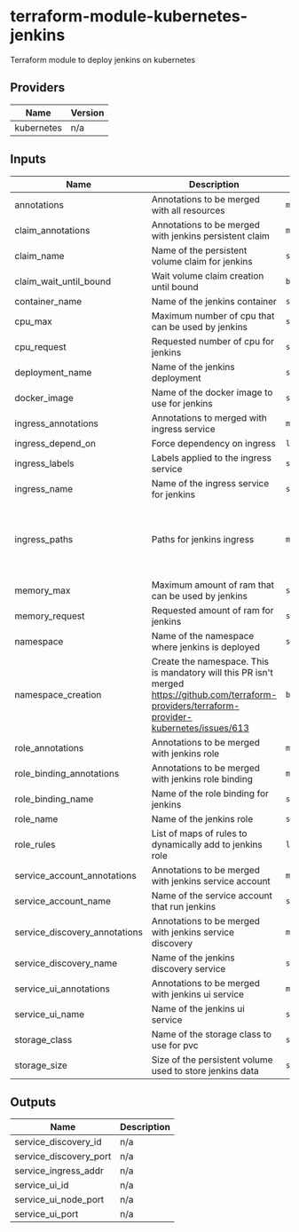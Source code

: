 # terraform-module-kubernetes-jenkins

Terraform module to deploy jenkins on kubernetes

<!-- BEGINNING OF PRE-COMMIT-TERRAFORM DOCS HOOK -->
## Providers

| Name | Version |
|------|---------|
| kubernetes | n/a |

## Inputs

| Name | Description | Type | Default | Required |
|------|-------------|------|---------|:-----:|
| annotations | Annotations to be merged with all resources | `map` | `{}` | no |
| claim\_annotations | Annotations to be merged with jenkins persistent claim | `map` | `{}` | no |
| claim\_name | Name of the persistent volume claim for jenkins | `string` | n/a | yes |
| claim\_wait\_until\_bound | Wait volume claim creation until bound | `bool` | `true` | no |
| container\_name | Name of the jenkins container | `string` | n/a | yes |
| cpu\_max | Maximum number of cpu that can be used by jenkins | `string` | `"3"` | no |
| cpu\_request | Requested number of cpu for jenkins | `string` | `"2"` | no |
| deployment\_name | Name of the jenkins deployment | `string` | n/a | yes |
| docker\_image | Name of the docker image to use for jenkins | `string` | `"fxinnovation/jenkins:3.33.0"` | no |
| ingress\_annotations | Annotations to merged with ingress service | `map` | `{}` | no |
| ingress\_depend\_on | Force dependency on ingress | `list(string)` | `[]` | no |
| ingress\_labels | Labels applied to the ingress service | `string` | `"jenkins"` | no |
| ingress\_name | Name of the ingress service for jenkins | `string` | n/a | yes |
| ingress\_paths | Paths for jenkins ingress | `map` | <pre>{<br>  "ui": {<br>    "service_name": "jenkins-ui",<br>    "service_port": "8080"<br>  }<br>}</pre> | no |
| memory\_max | Maximum amount of ram that can be used by jenkins | `string` | `"6144Mi"` | no |
| memory\_request | Requested amount of ram for jenkins | `string` | `"4096Mi"` | no |
| namespace | Name of the namespace where jenkins is deployed | `string` | `"default"` | no |
| namespace\_creation | Create the namespace. This is mandatory will this PR isn't merged https://github.com/terraform-providers/terraform-provider-kubernetes/issues/613 | `bool` | `true` | no |
| role\_annotations | Annotations to be merged with jenkins role | `map` | `{}` | no |
| role\_binding\_annotations | Annotations to be merged with jenkins role binding | `map` | `{}` | no |
| role\_binding\_name | Name of the role binding for jenkins | `string` | n/a | yes |
| role\_name | Name of the jenkins role | `string` | n/a | yes |
| role\_rules | List of maps of rules to dynamically add to jenkins role | `list` | `[]` | no |
| service\_account\_annotations | Annotations to be merged with jenkins service account | `map` | `{}` | no |
| service\_account\_name | Name of the service account that run jenkins | `string` | n/a | yes |
| service\_discovery\_annotations | Annotations to be merged with jenkins service discovery | `map` | `{}` | no |
| service\_discovery\_name | Name of the jenkins discovery service | `string` | n/a | yes |
| service\_ui\_annotations | Annotations to be merged with jenkins ui service | `map` | `{}` | no |
| service\_ui\_name | Name of the jenkins ui service | `string` | n/a | yes |
| storage\_class | Name of the storage class to use for pvc | `string` | n/a | yes |
| storage\_size | Size of the persistent volume used to store jenkins data | `string` | n/a | yes |

## Outputs

| Name | Description |
|------|-------------|
| service\_discovery\_id | n/a |
| service\_discovery\_port | n/a |
| service\_ingress\_addr | n/a |
| service\_ui\_id | n/a |
| service\_ui\_node\_port | n/a |
| service\_ui\_port | n/a |

<!-- END OF PRE-COMMIT-TERRAFORM DOCS HOOK -->
